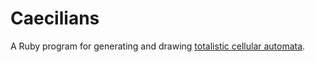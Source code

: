 # Caecilians

A Ruby program for generating and drawing [totalistic cellular automata](https://en.wikipedia.org/wiki/Cellular_automaton#Totalistic).
